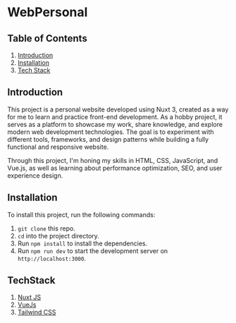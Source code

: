 # WebPersonal
## Table of Contents
1. [Introduction](#introduction)
2. [Installation](#installation)
3. [Tech Stack](#techstack)

## Introduction
This project is a personal website developed using Nuxt 3, created as a way for me to learn and practice front-end development. As a hobby project, it serves as a platform to showcase my work, share knowledge, and explore modern web development technologies. The goal is to experiment with different tools, frameworks, and design patterns while building a fully functional and responsive website.

Through this project, I'm honing my skills in HTML, CSS, JavaScript, and Vue.js, as well as learning about performance optimization, SEO, and user experience design.

## Installation
To install this project, run the following commands:
1. `git clone` this repo.
2. `cd` into the project directory.
3. Run `npm install` to install the dependencies.
4. Run `npm run dev` to start the development server on `http://localhost:3000`.
   
## TechStack
1. [Nuxt JS](https://nuxt.com/)
2. [VueJs](https://vuejs.org/)
3. [Tailwind CSS](https://tailwindcss.com/)
